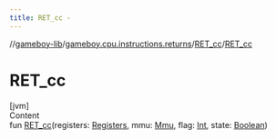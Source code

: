```yaml
---
title: RET_cc -
---
```

//[gameboy-lib](../../index.md)/[gameboy.cpu.instructions.returns](../index.md)/[RET_cc](index.md)/[RET_cc](-r-e-t_cc.md)



# RET_cc  
[jvm]  
Content  
fun [RET_cc](-r-e-t_cc.md)(registers: [Registers](../../gameboy.cpu/-registers/index.md), mmu: [Mmu](../../gameboy.memory/-mmu/index.md), flag: [Int](https://kotlinlang.org/api/latest/jvm/stdlib/kotlin/-int/index.html), state: [Boolean](https://kotlinlang.org/api/latest/jvm/stdlib/kotlin/-boolean/index.html))  



